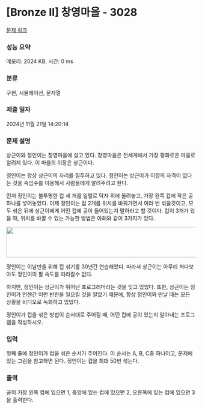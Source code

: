 # [Bronze II] 창영마을 - 3028 

[문제 링크](https://www.acmicpc.net/problem/3028) 

### 성능 요약

메모리: 2024 KB, 시간: 0 ms

### 분류

구현, 시뮬레이션, 문자열

### 제출 일자

2024년 11월 21일 14:20:14

### 문제 설명

<p>상근이와 정인이는 창영마을에 살고 있다. 창영마을은 전세계에서 가장 평화로운 마을로 알려져 있다. 이 마을의 이장은 상근이다.</p>

<p>정인이는 항상 상근이의 자리를 질투하고 있다. 정인이는 상근이가 이장의 자격이 없다는 것을 속임수를 이용해서 사람들에게 알려주려고 한다. </p>

<p>먼저 정인이는 불투명한 컵 세 개를 일렬로 탁자 위에 올려놓고, 가장 왼쪽 컵에 작은 공 하나를 넣어놓았다. 이제 정인이는 컵 2개를 위치를 바꿔가면서 여러 번 섞을것이고, 모두 섞은 뒤에 상근이에게 어떤 컵에 공이 들어있는지 말하라고 할 것이다. 컵이 3개가 있을 때, 위치를 바꿀 수 있는 가능한 방법은 아래와 같이 3가지가 있다.</p>

<p style="text-align: center;"><img alt="" src="https://upload.acmicpc.net/dd088d62-0715-46dc-ae95-5d0279156ced/-/preview/" style="width: 529px; height: 81px;"></p>

<p>정인이는 이날만을 위해 컵 섞기를 30년간 연습해왔다. 따라서 상근이는 아무리 쳐다보아도 정인이의 팔 속도를 따라갈수 없다.</p>

<p>하지만, 정인이는 상근이가 뛰어난 프로그래머라는 것을 잊고 있었다. 또한, 상근이는 정인이가 언젠간 이런 반란을 일으킬 것을 알았기 때문에, 항상 정인이와 만날 때는 모든 상황을 비디오로 녹화하고 있었다.</p>

<p>정인이가 컵을 섞은 방법이 순서대로 주어질 때, 어떤 컵에 공이 있는지 알아내는 프로그램을 작성하시오.</p>

### 입력 

 <p>첫째 줄에 정인이가 컵을 섞은 순서가 주어진다. 이 순서는 A, B, C중 하나이고, 문제에 있는 그림을 참고하면 된다. 정인이는 컵을 최대 50번 섞는다.</p>

### 출력 

 <p>공이 가장 왼쪽 컵에 있으면 1, 중앙에 있는 컵에 있으면 2, 오른쪽에 있는 컵에 있으면 3을 출력한다.</p>

